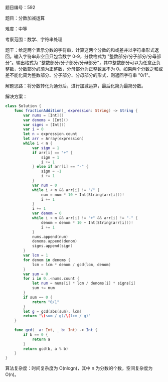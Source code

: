 题目编号：592

题目：分数加减运算

难度：中等

考察范围：数学、字符串处理

题干：给定两个表示分数的字符串，计算这两个分数的和或差并以字符串形式返回。输入字符串非空且只包含数字 0-9，分数格式为 "整数部分/分子部分/分母部分"。输出格式为 "整数部分/分子部分/分母部分"，其中整数部分可以为任意正负整数，分数部分必须为正整数，分母部分为正整数且不为 0。如果两个分数之和或差不能化简为整数部分、分子部分、分母部分的形式，则返回字符串 "0/1"。

解题思路：将分数转化为通分后，进行加减运算，最后化简为最简分数。

解决方案：

```swift
class Solution {
    func fractionAddition(_ expression: String) -> String {
        var nums = [Int]()
        var denoms = [Int]()
        var signs = [Int]()
        var i = 0
        let n = expression.count
        let arr = Array(expression)
        while i < n {
            var sign = 1
            if arr[i] == "+" {
                sign = 1
                i += 1
            } else if arr[i] == "-" {
                sign = -1
                i += 1
            }
            var num = 0
            while i < n && arr[i] != "/" {
                num = num * 10 + Int(String(arr[i]))!
                i += 1
            }
            i += 1
            var denom = 0
            while i < n && arr[i] != "+" && arr[i] != "-" {
                denom = denom * 10 + Int(String(arr[i]))!
                i += 1
            }
            nums.append(num)
            denoms.append(denom)
            signs.append(sign)
        }
        var lcm = 1
        for denom in denoms {
            lcm = lcm * denom / gcd(lcm, denom)
        }
        var sum = 0
        for i in 0..<nums.count {
            let num = nums[i] * lcm / denoms[i] * signs[i]
            sum += num
        }
        if sum == 0 {
            return "0/1"
        }
        let g = gcd(abs(sum), lcm)
        return "\(sum / g)/\(lcm / g)"
    }
    
    func gcd(_ a: Int, _ b: Int) -> Int {
        if b == 0 {
            return a
        }
        return gcd(b, a % b)
    }
}
```

算法复杂度：时间复杂度为 O(nlogn)，其中 n 为分数的个数，空间复杂度为 O(n)。